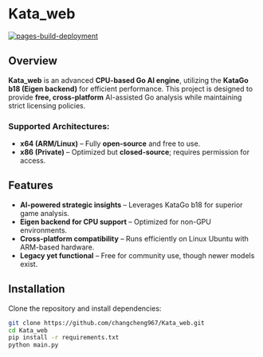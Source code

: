 # Kata_web  

[![pages-build-deployment](https://github.com/changcheng967/Kata_web/actions/workflows/pages/pages-build-deployment/badge.svg)](https://github.com/changcheng967/Kata_web/actions/workflows/pages/pages-build-deployment)  

## Overview  
**Kata_web** is an advanced **CPU-based Go AI engine**, utilizing the **KataGo b18 (Eigen backend)** for efficient performance. This project is designed to provide **free, cross-platform** AI-assisted Go analysis while maintaining strict licensing policies.  

### **Supported Architectures:**  
- **x64 (ARM/Linux)** – Fully **open-source** and free to use.  
- **x86 (Private)** – Optimized but **closed-source**; requires permission for access.  

## Features  
- **AI-powered strategic insights** – Leverages KataGo b18 for superior game analysis.  
- **Eigen backend for CPU support** – Optimized for non-GPU environments.  
- **Cross-platform compatibility** – Runs efficiently on Linux Ubuntu with ARM-based hardware.  
- **Legacy yet functional** – Free for community use, though newer models exist.  

## Installation  
Clone the repository and install dependencies:  
```bash
git clone https://github.com/changcheng967/Kata_web.git
cd Kata_web
pip install -r requirements.txt
python main.py
